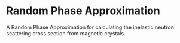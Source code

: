 # Random Phase Approximation

A Random Phase Approximation for calculating the inelastic neutron scattering cross section from magnetic crystals.